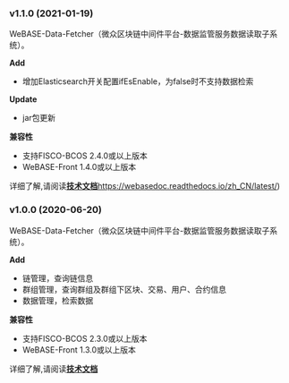 ### v1.1.0 (2021-01-19)

​	WeBASE-Data-Fetcher（微众区块链中间件平台-数据监管服务数据读取子系统）。

**Add**

- 增加Elasticsearch开关配置ifEsEnable，为false时不支持数据检索

**Update**

- jar包更新

**兼容性**

- 支持FISCO-BCOS 2.4.0或以上版本
- WeBASE-Front 1.4.0或以上版本

详细了解,请阅读[**技术文档**](https://webasedoc.readthedocs.io/zh_CN/latest/)https://webasedoc.readthedocs.io/zh_CN/latest/)



### v1.0.0 (2020-06-20)

​	WeBASE-Data-Fetcher（微众区块链中间件平台-数据监管服务数据读取子系统）。

**Add**

- 链管理，查询链信息
- 群组管理，查询群组及群组下区块、交易、用户、合约信息
- 数据管理，检索数据

**兼容性**

- 支持FISCO-BCOS 2.3.0或以上版本
- WeBASE-Front 1.3.0或以上版本

详细了解,请阅读[**技术文档**](https://webasedoc.readthedocs.io/zh_CN/latest/)

